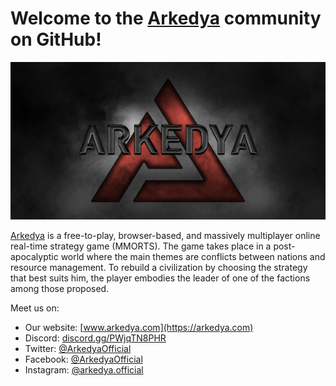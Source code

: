 # Welcome to the [Arkedya](https://arkedya.com) community on GitHub!

![Logo](/asset/banner.jpg)

[Arkedya](https://arkedya.com) is a free-to-play, browser-based, and massively multiplayer online real-time strategy game (MMORTS). The game takes place in a post-apocalyptic world where the main themes are conflicts between nations and resource management. To rebuild a civilization by choosing the strategy that best suits him, the player embodies the leader of one of the factions among those proposed.

Meet us on:

-   Our website: [www.arkedya.com](https://arkedya.com)
-   Discord: [discord.gg/PWjqTN8PHR](https://discord.gg/HEzvAPMGQQ)
-   Twitter: [@ArkedyaOfficial](https://twitter.com/ArkedyaOfficial)
-   Facebook: [@ArkedyaOfficial](https://www.facebook.com/ArkedyaOfficial)
-   Instagram: [@arkedya.official](https://www.instagram.com/arkedya.official)

